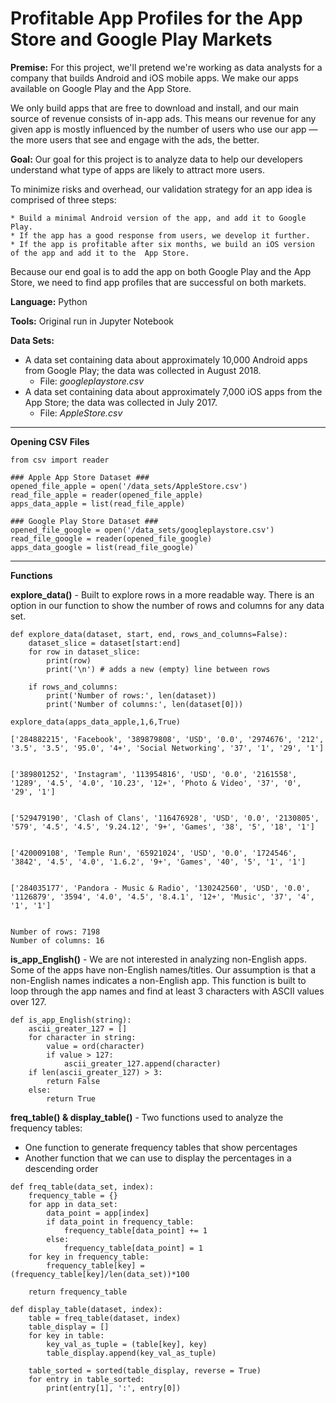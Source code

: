 # Profitable App Profiles for the App Store and Google Play Markets

**Premise:**
 For this project, we'll pretend we're working as data analysts for a company that builds Android and iOS mobile apps. We make our apps available on Google Play and the App Store.

 We only build apps that are free to download and install, and our main source of revenue consists of in-app ads. This means our revenue for any given app is mostly influenced by the number of users who use our app — the more users that see and engage with the ads, the better. 

**Goal:**
 Our goal for this project is to analyze data to help our developers understand what type of apps are likely to attract more users. 
 
 To minimize risks and overhead, our validation strategy for an app idea is comprised of three steps:

    * Build a minimal Android version of the app, and add it to Google Play.
    * If the app has a good response from users, we develop it further.
    * If the app is profitable after six months, we build an iOS version of the app and add it to the  App Store.

 Because our end goal is to add the app on both Google Play and the App Store, we need to find app profiles that are successful on both markets. 

**Language:**
 Python

**Tools:**
 Original run in Jupyter Notebook

**Data Sets:**
 * A data set containing data about approximately 10,000 Android apps from Google Play; the data was collected in August 2018.      
    * File: *googleplaystore.csv*
 * A data set containing data about approximately 7,000 iOS apps from the App Store; the data was collected in July 2017.        
    * File: *AppleStore.csv*

---
**Opening CSV Files**

```
from csv import reader 

### Apple App Store Dataset ###
opened_file_apple = open('/data_sets/AppleStore.csv')
read_file_apple = reader(opened_file_apple) 
apps_data_apple = list(read_file_apple)

### Google Play Store Dataset ###
opened_file_google = open('/data_sets/googleplaystore.csv')
read_file_google = reader(opened_file_google) 
apps_data_google = list(read_file_google)`
```
---
**Functions**

**explore_data()** - Built to explore rows in a more readable way. There is an option in our function to show the number of rows and columns for any data set.

```
def explore_data(dataset, start, end, rows_and_columns=False):
    dataset_slice = dataset[start:end]    
    for row in dataset_slice:
        print(row)
        print('\n') # adds a new (empty) line between rows
        
    if rows_and_columns:
        print('Number of rows:', len(dataset))
        print('Number of columns:', len(dataset[0]))

```
```
explore_data(apps_data_apple,1,6,True)

['284882215', 'Facebook', '389879808', 'USD', '0.0', '2974676', '212', '3.5', '3.5', '95.0', '4+', 'Social Networking', '37', '1', '29', '1']


['389801252', 'Instagram', '113954816', 'USD', '0.0', '2161558', '1289', '4.5', '4.0', '10.23', '12+', 'Photo & Video', '37', '0', '29', '1']


['529479190', 'Clash of Clans', '116476928', 'USD', '0.0', '2130805', '579', '4.5', '4.5', '9.24.12', '9+', 'Games', '38', '5', '18', '1']


['420009108', 'Temple Run', '65921024', 'USD', '0.0', '1724546', '3842', '4.5', '4.0', '1.6.2', '9+', 'Games', '40', '5', '1', '1']


['284035177', 'Pandora - Music & Radio', '130242560', 'USD', '0.0', '1126879', '3594', '4.0', '4.5', '8.4.1', '12+', 'Music', '37', '4', '1', '1']


Number of rows: 7198
Number of columns: 16
```
**is_app_English()** - We are not interested in analyzing non-English apps. Some of the apps have non-English names/titles. Our assumption is that a non-English names indicates a non-English app. This function is built to loop through the app names and find at least 3 characters with ASCII values over 127.

```
def is_app_English(string):
    ascii_greater_127 = []
    for character in string:
        value = ord(character)
        if value > 127:
            ascii_greater_127.append(character)
    if len(ascii_greater_127) > 3:
        return False
    else: 
        return True
```

**freq_table() & display_table()** - Two functions used to analyze the frequency tables:

* One function to generate frequency tables that show percentages
* Another function that we can use to display the percentages in a descending order

```
def freq_table(data_set, index):
    frequency_table = {}
    for app in data_set:
        data_point = app[index]
        if data_point in frequency_table:
            frequency_table[data_point] += 1
        else:
            frequency_table[data_point] = 1
    for key in frequency_table:
        frequency_table[key] = (frequency_table[key]/len(data_set))*100
    
    return frequency_table

def display_table(dataset, index):
    table = freq_table(dataset, index)
    table_display = []
    for key in table:
        key_val_as_tuple = (table[key], key)
        table_display.append(key_val_as_tuple)

    table_sorted = sorted(table_display, reverse = True)
    for entry in table_sorted:
        print(entry[1], ':', entry[0])
```